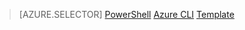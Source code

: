 > [AZURE.SELECTOR]
[PowerShell](load-balancer-get-started-ilb-arm-ps.md)
[Azure CLI](load-balancer-get-started-ilb-arm-cli.md)
[Template](load-balancer-get-started-ilb-arm-template.md)

<!---HONumber=AcomDC_1203_2015-->